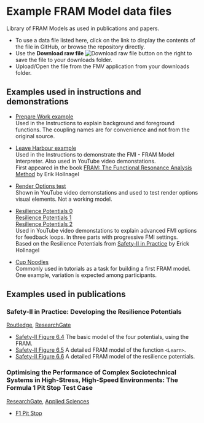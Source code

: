 # Example FRAM Model data files
Library of FRAM Models as used in publications and papers.

* To use a data file listed here, click on the link to display the contents of the file in GitHub, or browse the repository directly.  
* Use the **Download raw file** ![Download raw file](https://github.com/Zerprize-Limited/FMV_Community_Edition/blob/standard/Resources/GitHubDownload.png) button on the right to save the file to your downloads folder.
* Upload/Open the file from the FMV application from your downloads folder.

## Examples used in instructions and demonstrations

* [Prepare Work example](https://github.com/Zerprize-Limited/FMV_Community_Edition/blob/standard/Resources/prepare_work_example.xfmv)  
  Used in the Instructions to explain background and foreground functions. The coupling names are for convenience and not from the original source.

* [Leave Harbour example](https://github.com/Zerprize-Limited/FMV_Community_Edition/blob/standard/Resources/leave_harbour_example.xfmv)  
  Used in the Instructions to demonstrate the FMI - FRAM Model Interpreter. Also used in YouTube video demonstations.  
  First appeared in the book [FRAM: The Functional Resonance Analysis Method](https://www.researchgate.net/publication/260189901_FRAM_The_Functional_Resonance_Analysis_Method_Modelling_Complex_Socio-Technical_Systems) by Erik Hollnagel

* [Render Options test](https://github.com/Zerprize-Limited/FMV_Community_Edition/blob/standard/Resources/render_options_test.xfmv)  
  Shown in YouTube video demonstations and used to test render options visual elements. Not a working model.

* [Resilience Potentials 0](https://github.com/Zerprize-Limited/FMV_Community_Edition/blob/standard/Resources/Resilience%20potentials%200.xfmv)  
  [Resilience Potentials 1](https://github.com/Zerprize-Limited/FMV_Community_Edition/blob/standard/Resources/Resilience%20potentials%201.xfmv)  
  [Resilience Potentials 2](https://github.com/Zerprize-Limited/FMV_Community_Edition/blob/standard/Resources/Resilience%20potentials%202.xfmv)  
  Used in YouTube video demonstations to explain advanced FMI options for feedback loops. In three parts with progressive FMI settings.  
  Based on the Resilience Potentials from [Safety-II in Practice](https://www.researchgate.net/publication/320059181_Safety-II_in_Practice_Developing_the_Resilience_Potentials) by Erick Hollnagel

* [Cup Noodles](https://github.com/Zerprize-Limited/FMV_Community_Edition/blob/standard/Resources/Cup%20Noodles.xfmv)  
  Commonly used in tutorials as a task for building a first FRAM model. One example, variation is expected among participants.

## Examples used in publications

### Safety-II in Practice: Developing the Resilience Potentials
[Routledge](https://www.routledge.com/Safety-II-in-Practice-Developing-the-Resilience-Potentials/Hollnagel/p/book/9781138708921), [ResearchGate](https://www.researchgate.net/publication/320059181_Safety-II_in_Practice_Developing_the_Resilience_Potentials)
* [Safety-II Figure 6.4](https://github.com/Zerprize-Limited/FMV_Community_Edition/blob/standard/Resources/Safety-II%20Figure%206.4.xfmv) The basic model of the four potentials, using the FRAM.  
* [Safety-II Figure 6.5](https://github.com/Zerprize-Limited/FMV_Community_Edition/blob/standard/Resources/Safety-II%20Figure%206.5.xfmv)  A detailed FRAM model of the function `<Learn>`.  
* [Safety-II Figure 6.6](https://github.com/Zerprize-Limited/FMV_Community_Edition/blob/standard/Resources/Safety-II%20Figure%206.6.xfmv)  A detailed FRAM model of the resilience potentials.

### Optimising the Performance of Complex Sociotechnical Systems in High-Stress, High-Speed Environments: The Formula 1 Pit Stop Test Case 
[ResearchGate](https://www.researchgate.net/publication/357045761_Optimising_the_Performance_of_Complex_Sociotechnical_Systems_in_High-Stress_High-Speed_Environments_The_Formula_1_Pit_Stop_Test_Case), [Applied Sciences](https://www.mdpi.com/1404280) 
* [F1 Pit Stop](https://github.com/Zerprize-Limited/FMV_Community_Edition/blob/standard/Resources/F1Pit%20Stop%20WAD%20231.xfmv) 

